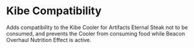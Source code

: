 # Kibe Compatibility
Adds compatibility to the Kibe Cooler for Artifacts Eternal Steak not to be consumed, and prevents the Cooler from consuming food while Beacon Overhaul Nutrition Effect is active.
